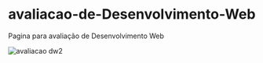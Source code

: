 # avaliacao-de-Desenvolvimento-Web
Pagina para avaliação de Desenvolvimento Web

![avaliacao dw2](https://user-images.githubusercontent.com/101216376/177875921-0cdac934-553b-4508-9c5a-d40c9a96c259.jpg)
